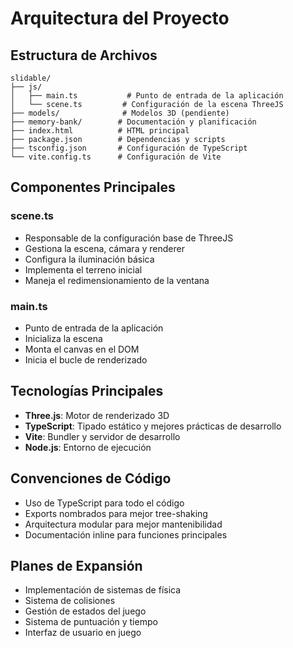 # Arquitectura del Proyecto

## Estructura de Archivos
```
slidable/
├── js/
│   ├── main.ts           # Punto de entrada de la aplicación
│   └── scene.ts         # Configuración de la escena ThreeJS
├── models/              # Modelos 3D (pendiente)
├── memory-bank/        # Documentación y planificación
├── index.html          # HTML principal
├── package.json        # Dependencias y scripts
├── tsconfig.json       # Configuración de TypeScript
└── vite.config.ts      # Configuración de Vite
```

## Componentes Principales

### scene.ts
- Responsable de la configuración base de ThreeJS
- Gestiona la escena, cámara y renderer
- Configura la iluminación básica
- Implementa el terreno inicial
- Maneja el redimensionamiento de la ventana

### main.ts
- Punto de entrada de la aplicación
- Inicializa la escena
- Monta el canvas en el DOM
- Inicia el bucle de renderizado

## Tecnologías Principales
- **Three.js**: Motor de renderizado 3D
- **TypeScript**: Tipado estático y mejores prácticas de desarrollo
- **Vite**: Bundler y servidor de desarrollo
- **Node.js**: Entorno de ejecución

## Convenciones de Código
- Uso de TypeScript para todo el código
- Exports nombrados para mejor tree-shaking
- Arquitectura modular para mejor mantenibilidad
- Documentación inline para funciones principales

## Planes de Expansión
- Implementación de sistemas de física
- Sistema de colisiones
- Gestión de estados del juego
- Sistema de puntuación y tiempo
- Interfaz de usuario en juego
